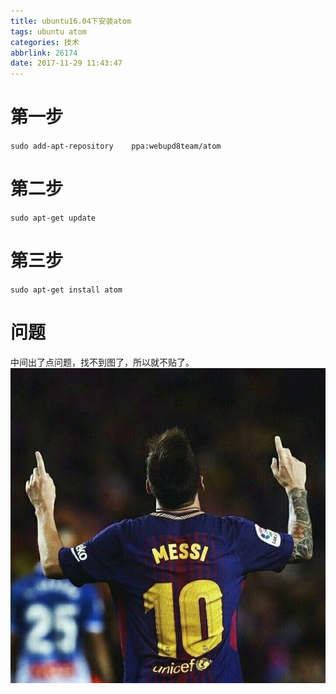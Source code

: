 ```yaml
---
title: ubuntu16.04下安装atom
tags: ubuntu atom
categories: 技术
abbrlink: 26174
date: 2017-11-29 11:43:47
---
```

# 第一步
`sudo add-apt-repository    ppa:webupd8team/atom`
# 第二步
`sudo apt-get update`
# 第三步
`sudo apt-get install atom`
# 问题
中间出了点问题，找不到图了，所以就不贴了。
![](https://raw.githubusercontent.com/hjyai94/Blog/master/source/uploads/avatar.jpg)
